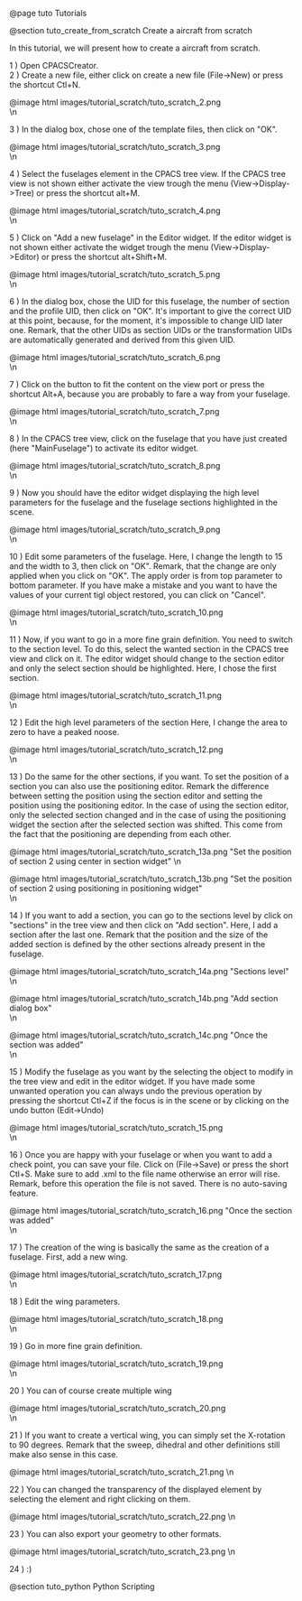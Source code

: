@page tuto Tutorials

@section tuto_create_from_scratch Create a aircraft from scratch

In this tutorial, we will present how to create a aircraft from scratch. 

1 ) Open CPACSCreator.     
2 ) Create a new file, either click on create a new file (File->New) or press the shortcut Ctl+N.

@image html images/tutorial_scratch/tuto_scratch_2.png    
\n

3 ) In the dialog box, chose one of the template files, then click on "OK".  

@image html images/tutorial_scratch/tuto_scratch_3.png            
\n

4 ) Select the fuselages element in the CPACS tree view. 
If the CPACS tree view is not shown either activate the view trough the menu (View->Display->Tree) 
or press the shortcut alt+M.    
  
@image html images/tutorial_scratch/tuto_scratch_4.png            
\n

5 ) Click on "Add a new fuselage" in the Editor widget.
  If the editor widget is not shown either activate the widget trough the menu (View->Display->Editor)
  or press the shortcut alt+Shift+M.
  
@image html images/tutorial_scratch/tuto_scratch_5.png            
\n

6 ) In the dialog box, chose the UID for this fuselage, the number of section and the profile UID, then click on "OK".
It's important to give the correct UID at this point, because, for the moment,
it's impossible to change UID later one. Remark, that the other UIDs as section UIDs or the transformation UIDs
are automatically generated and derived from this given UID.
   
@image html images/tutorial_scratch/tuto_scratch_6.png            
\n

7 ) Click on the button to fit the content on the view port or press the shortcut Alt+A,
because you are probably to fare a way from your fuselage.

@image html images/tutorial_scratch/tuto_scratch_7.png            
\n

8 ) In the CPACS tree view, click on the fuselage that you have just created (here "MainFuselage") to activate its editor widget.

@image html images/tutorial_scratch/tuto_scratch_8.png            
\n
     
9 ) Now you should have the editor widget displaying the high level parameters for the fuselage 
 and the fuselage sections highlighted in the scene. 
  
@image html images/tutorial_scratch/tuto_scratch_9.png            
\n

10 ) Edit some parameters of the fuselage. Here, I change the length to 15 and the width to 3, then click on "OK".
Remark, that the change are only applied when you click on "OK". The apply order is from top parameter to bottom parameter.
If you have make a mistake and you want to have the values of your current tigl object restored, you can click on "Cancel".
   
@image html images/tutorial_scratch/tuto_scratch_10.png            
\n

11 ) Now, if you want to go in a more fine grain definition. You need to switch to the section level. To do this, select the wanted 
section in the CPACS tree view and click on it. The editor widget should change to the section editor and only the
select section should be highlighted. Here, I chose the first section.

@image html images/tutorial_scratch/tuto_scratch_11.png            
\n


12 ) Edit the high level parameters of the section Here, I change the area to zero to have a peaked noose.

@image html images/tutorial_scratch/tuto_scratch_12.png            
\n

13 ) Do the same for the other sections, if you want. 
To set the position of a section you can also use the positioning editor. Remark the difference between setting the 
position using the section editor and setting the position using the positioning editor. 
In the case of using the section editor, only the selected section changed and in the case of using the positioning
widget the section after the selected section was shifted. This come from the fact that the positioning are depending
from each other. 


@image html images/tutorial_scratch/tuto_scratch_13a.png "Set the position of section 2 using center in section widget"
\n


@image html images/tutorial_scratch/tuto_scratch_13b.png  "Set the position of section 2 using positioning in positioning widget"          
\n

14 ) If you want to add a section, you can go to the sections level by click on "sections" in the tree view and then 
click on "Add section". Here, I add a section after the last one. 
Remark that the position and the size of the added section is defined by the other sections already present in the fuselage.
 
@image html images/tutorial_scratch/tuto_scratch_14a.png "Sections level"
\n


@image html images/tutorial_scratch/tuto_scratch_14b.png  "Add section dialog box"          
\n     
 
@image html images/tutorial_scratch/tuto_scratch_14c.png  "Once the section was added"          
\n     
    

15 ) Modify the fuselage as you want by the selecting the object to modify in the tree view and edit in the
editor widget. If you have made some unwanted operation you can always undo the previous operation by 
pressing the shortcut Ctl+Z if the focus is in the scene or by clicking on the undo button (Edit->Undo)  
 
@image html images/tutorial_scratch/tuto_scratch_15.png         
\n     
    
16 ) Once you are happy with your fuselage or when you want to add a check point, you can save your file. Click on 
(File->Save) or press the short Ctl+S. Make sure to add .xml to the file name otherwise an error will rise. 
Remark, before this operation the file is not saved. There is no auto-saving feature. 

@image html images/tutorial_scratch/tuto_scratch_16.png  "Once the section was added"          
\n     

17 ) The creation of the wing is basically the same as the creation of a fuselage. First, add a new wing.

@image html images/tutorial_scratch/tuto_scratch_17.png         
\n     


18 ) Edit the wing parameters. 

@image html images/tutorial_scratch/tuto_scratch_18.png   
\n     
    
19 ) Go in more fine grain definition.

 @image html images/tutorial_scratch/tuto_scratch_19.png    
 \n     
     
20 ) You can of course create multiple wing

@image html images/tutorial_scratch/tuto_scratch_20.png    
 \n 
 
21 ) If you want to create a vertical wing, you can simply set the X-rotation to 90 degrees.
Remark that the sweep, dihedral and other definitions still make also sense in this case. 

@image html images/tutorial_scratch/tuto_scratch_21.png
\n

22 ) You can changed the transparency of the displayed element by selecting the element and right clicking on them.

@image html images/tutorial_scratch/tuto_scratch_22.png
\n    
    
23 ) You can also export your geometry to other formats.     
      
@image html images/tutorial_scratch/tuto_scratch_23.png
\n    

24 ) :)


@section tuto_python Python Scripting     

